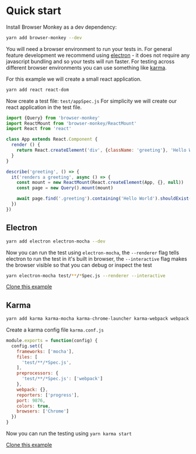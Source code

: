 # Quick start

Install Browser Monkey as a dev dependency:

```bash
yarn add browser-monkey --dev
```

You will need a browser environment to run your tests in. For general feature development we recommend using [electron](#electron) - it does not require any javascript bundling and so your tests will run faster. For testing across different browser environments you can use something like [karma](#karma).

For this example we will create a small react application.

```bash
yarn add react react-dom
```

Now create a test file: `test/appSpec.js`
For simplicity we will create our react application in the test file.

```js
import {Query} from 'browser-monkey'
import ReactMount from 'browser-monkey/ReactMount'
import React from 'react'

class App extends React.Component {
  render () {
    return React.createElement('div', {className: 'greeting'}, 'Hello World')
  }
}

describe('greeting', () => {
  it('renders a greeting', async () => {
    const mount = new ReactMount(React.createElement(App, {}, null))
    const page = new Query().mount(mount)

    await page.find('.greeting').containing('Hello World').shouldExist()
  })
})
```

## Electron

```bash
yarn add electron electron-mocha --dev
```

Now you can run the test using `electron-mocha`, the `--renderer` flag tells electron to run the test in it's built in browser, the `--interactive` flag makes the browser visible so that you can debug or inspect the test

```bash
yarn electron-mocha test/**/*Spec.js --renderer --interactive
```

[Clone this example](https://github.com/featurist/browser-monkey3-electron-mocha/)

## Karma

```bash
yarn add karma karma-mocha karma-chrome-launcher karma-webpack webpack --dev
```

Create a karma config file `karma.conf.js`

```js
module.exports = function(config) {
  config.set({
    frameworks: ['mocha'],
    files: [
      'test/**/*Spec.js',
    ],
    preprocessors: {
      'test/**/*Spec.js': ['webpack']
    },
    webpack: {},
    reporters: ['progress'],
    port: 9876,
    colors: true,
    browsers: ['Chrome']
  })
}
```

Now you can run the testing using `yarn karma start`

[Clone this example](https://github.com/featurist/browser-monkey3-karma/)
